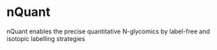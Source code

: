 # nQuant
nQuant enables the precise quantitative N-glycomics by label-free and isotopic labelling strategies

